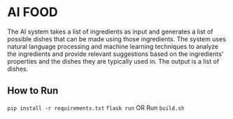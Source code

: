 # AI FOOD
The AI system takes a list of ingredients as input and generates a list of possible dishes that can be made using those ingredients. The system uses natural language processing and machine learning techniques to analyze the ingredients and provide relevant suggestions based on the ingredients' properties and the dishes they are typically used in. The output is a list of dishes.

## How to Run
`pip install -r requirements.txt`
`flask run`
OR
Run `build.sh`
